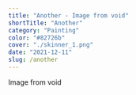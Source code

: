 ```yaml
---
title: "Another - Image from void"
shortTitle: "Another"
category: "Painting"
color: "#82726b"
cover: "./skinner_1.png"
date: "2021-12-11"
slug: /another
---
```


Image from void
